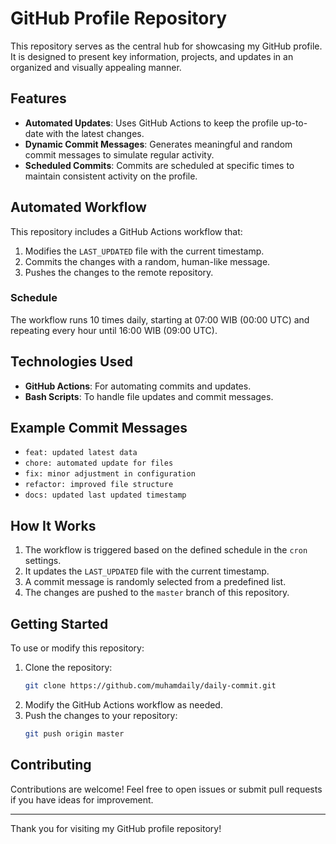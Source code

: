 # GitHub Profile Repository

This repository serves as the central hub for showcasing my GitHub profile. It is designed to present key information, projects, and updates in an organized and visually appealing manner.

## Features
- **Automated Updates**: Uses GitHub Actions to keep the profile up-to-date with the latest changes.
- **Dynamic Commit Messages**: Generates meaningful and random commit messages to simulate regular activity.
- **Scheduled Commits**: Commits are scheduled at specific times to maintain consistent activity on the profile.

## Automated Workflow
This repository includes a GitHub Actions workflow that:
1. Modifies the `LAST_UPDATED` file with the current timestamp.
2. Commits the changes with a random, human-like message.
3. Pushes the changes to the remote repository.

### Schedule
The workflow runs 10 times daily, starting at 07:00 WIB (00:00 UTC) and repeating every hour until 16:00 WIB (09:00 UTC).

## Technologies Used
- **GitHub Actions**: For automating commits and updates.
- **Bash Scripts**: To handle file updates and commit messages.

## Example Commit Messages
- `feat: updated latest data`
- `chore: automated update for files`
- `fix: minor adjustment in configuration`
- `refactor: improved file structure`
- `docs: updated last updated timestamp`

## How It Works
1. The workflow is triggered based on the defined schedule in the `cron` settings.
2. It updates the `LAST_UPDATED` file with the current timestamp.
3. A commit message is randomly selected from a predefined list.
4. The changes are pushed to the `master` branch of this repository.

## Getting Started
To use or modify this repository:
1. Clone the repository:
   ```bash
   git clone https://github.com/muhamdaily/daily-commit.git
   ```
2. Modify the GitHub Actions workflow as needed.
3. Push the changes to your repository:
   ```bash
   git push origin master
   ```

## Contributing
Contributions are welcome! Feel free to open issues or submit pull requests if you have ideas for improvement.

---
Thank you for visiting my GitHub profile repository!